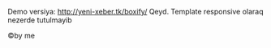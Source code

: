 
Demo versiya: http://yeni-xeber.tk/boxify/
Qeyd. Template responsive olaraq nezerde tutulmayib

©by me
